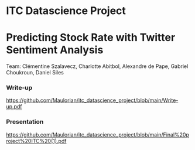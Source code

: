 # ITC Datascience Project
# Predicting Stock Rate with Twitter Sentiment Analysis

Team: Clémentine Szalavecz, Charlotte Abitbol, Alexandre de Pape, Gabriel Choukroun, Daniel Siles

### Write-up

https://github.com/Maulorian/itc_datascience_project/blob/main/Write-up.pdf

### Presentation 

https://github.com/Maulorian/itc_datascience_project/blob/main/Final%20project%20ITC%20(1).pdf
